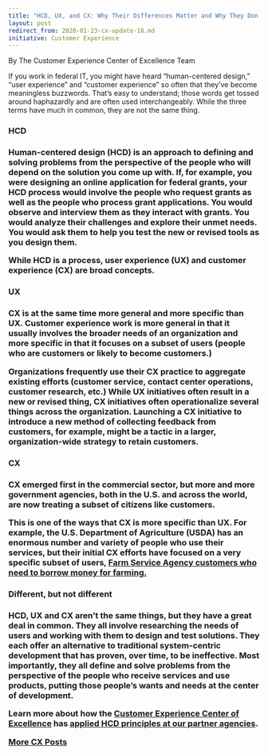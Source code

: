 ```yaml
---
title: "HCD, UX, and CX: Why Their Differences Matter and Why They Don’t"
layout: post
redirect_from: 2020-01-23-cx-update-18.md
initiative: Customer Experience
---
```

By The Customer Experience Center of Excellence Team


If you work in federal IT, you might have heard “human-centered design,” “user experience” and “customer experience” so often 
that they’ve become meaningless buzzwords. That’s easy to understand; those words get tossed around haphazardly and are often 
used interchangeably. While the three terms have much in common, they are not the same thing. 

<h3>HCD<h3/>

Human-centered design (HCD) is an approach to defining and solving problems from the perspective of the people who will depend 
on the solution you come up with. If, for example, you were designing an online application for federal grants, your HCD 
process would involve the people who request grants as well as the people who process grant applications. You would observe 
and interview them as they interact with grants. You would analyze their challenges and explore their unmet needs. You would 
ask them to help you test the new or revised tools as you design them.

While HCD is a process, user experience (UX) and customer experience (CX) are broad concepts.


<h3>UX<h3/>
CX is at the same time more general and more specific than UX. Customer experience work is more general in that it usually 
involves the broader needs of an organization and more specific in that it focuses on a subset of users (people who are 
customers or likely to become customers.)

Organizations frequently use their CX practice to aggregate existing efforts (customer service, contact center operations, 
customer research, etc.) While UX initiatives often result in a new or revised thing, CX initiatives often operationalize 
several things across the organization. Launching a CX initiative to introduce a new method of collecting feedback from 
customers, for example, might be a tactic in a larger, organization-wide strategy to retain customers.     


<h3>CX<h3/>
CX emerged first in the commercial sector, but more and more government agencies, both in the U.S. and across the world, are 
now treating a subset of citizens like customers.

This is one of the ways that CX is more specific than UX. For example, the U.S. Department of Agriculture (USDA) has an 
enormous number and variety of people who use their services, but their initial CX efforts have focused on a very specific 
subset of users, <a href="https://www.farmers.gov/fund/farm-loan-discovery-tool"> Farm Service Agency customers who need to borrow money for farming.</a>   


<h3>Different, but not different<h3/>
HCD, UX and CX aren’t the same things, but they have a great deal in common. They all involve researching the needs of users 
and working with them to design and test solutions. They each offer an alternative to traditional system-centric development 
that has proven, over time, to be ineffective. Most importantly, they all define and solve problems from the perspective of 
the people who receive services and use products, putting those people’s wants and needs at the center of development.  

Learn more about how the <a href="https://coe.gsa.gov/coe/customer-experience.html"> Customer Experience Center of Excellence</a> has <a href="https://coe.gsa.gov/2019/12/17/cx-update-16.html"> applied HCD principles at our partner agencies</a>.
 

<a href="{{site.baseurl}}/coe/customer-experience.html#coe-updates" class="usa-button">More CX Posts</a> 
